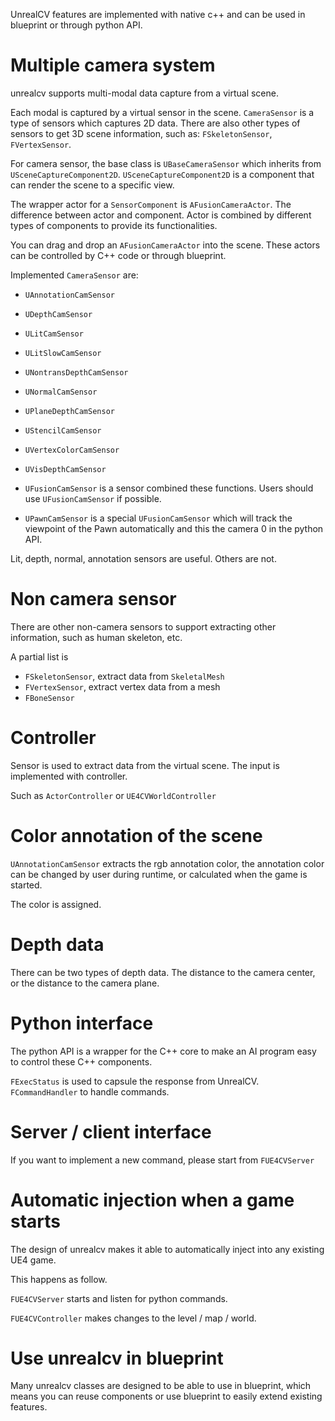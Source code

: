 
UnrealCV features are implemented with native c++ and can be used in blueprint or through python API.

# Multiple camera system

unrealcv supports multi-modal data capture from a virtual scene.

Each modal is captured by a virtual sensor in the scene. `CameraSensor` is a type of sensors which captures 2D data. There are also other types of sensors to get 3D scene information, such as: `FSkeletonSensor`, `FVertexSensor`.

For camera sensor, the base class is `UBaseCameraSensor` which inherits from `USceneCaptureComponent2D`. `USceneCaptureComponent2D` is a component that can render the scene to a specific view.

The wrapper actor for a `SensorComponent` is `AFusionCameraActor`. The difference between actor and component. Actor is combined by different types of components to provide its functionalities. 

You can drag and drop an `AFusionCameraActor` into the scene. These actors can be controlled by C++ code or through blueprint. 

Implemented `CameraSensor` are:
- `UAnnotationCamSensor`
- `UDepthCamSensor`
- `ULitCamSensor`
- `ULitSlowCamSensor`
- `UNontransDepthCamSensor`
- `UNormalCamSensor`
- `UPlaneDepthCamSensor`
- `UStencilCamSensor`
- `UVertexColorCamSensor`
- `UVisDepthCamSensor`

- `UFusionCamSensor` is a sensor combined these functions. Users should use `UFusionCamSensor` if possible.
- `UPawnCamSensor` is a special `UFusionCamSensor` which will track the viewpoint of the Pawn automatically and this the camera 0 in the python API.

Lit, depth, normal, annotation sensors are useful. Others are not.

# Non camera sensor

There are other non-camera sensors to support extracting other information, such as human skeleton, etc.

A partial list is
- `FSkeletonSensor`, extract data from `SkeletalMesh`
- `FVertexSensor`, extract vertex data from a mesh
- `FBoneSensor`

# Controller

Sensor is used to extract data from the virtual scene. The input is implemented with controller.

Such as `ActorController` or `UE4CVWorldController`

# Color annotation of the scene

`UAnnotationCamSensor` extracts the rgb annotation color, the annotation color can be changed by user during runtime, or calculated when the game is started.

The color is assigned.

# Depth data
There can be two types of depth data. The distance to the camera center, or the distance to the camera plane.

# Python interface

The python API is a wrapper for the C++ core to make an AI program easy to control these C++ components.

`FExecStatus` is used to capsule the response from UnrealCV. `FCommandHandler` to handle commands.

# Server / client interface

If you want to implement a new command, please start from `FUE4CVServer`

# Automatic injection when a game starts

The design of unrealcv makes it able to automatically inject into any existing UE4 game.

This happens as follow.

`FUE4CVServer` starts and listen for python commands.

`FUE4CVController` makes changes to the level / map / world. 

# Use unrealcv in blueprint

Many unrealcv classes are designed to be able to use in blueprint, which means you can reuse components or use blueprint to easily extend existing features.